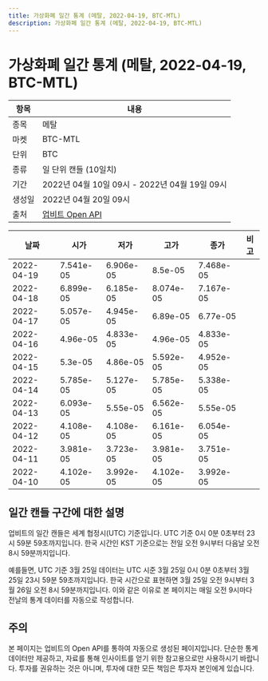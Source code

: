 ```yaml
---
title: 가상화폐 일간 통계 (메탈, 2022-04-19, BTC-MTL)
description: 가상화폐 일간 통계 (메탈, 2022-04-19, BTC-MTL)
---
```



가상화폐 일간 통계 (메탈, 2022-04-19, BTC-MTL)
===

|항목|내용|
|--|--|
|종목|메탈|
|마켓|BTC-MTL|
|단위|BTC|
|종류|일 단위 캔들 (10일치)|
|기간|2022년 04월 10일 09시 - 2022년 04월 19일 09시|
|생성일|2022년 04월 20일 09시|
|출처|[업비트 Open API](https://docs.upbit.com)|


|날짜|시가|저가|고가|종가|비고|
|--|--|--|--|--|--|
|2022-04-19|7.541e-05|6.906e-05|8.5e-05|7.468e-05|    |
|2022-04-18|6.899e-05|6.185e-05|8.074e-05|7.167e-05|    |
|2022-04-17|5.057e-05|4.945e-05|6.89e-05|6.77e-05|    |
|2022-04-16|4.96e-05|4.833e-05|4.96e-05|4.833e-05|    |
|2022-04-15|5.3e-05|4.86e-05|5.592e-05|4.952e-05|    |
|2022-04-14|5.785e-05|5.127e-05|5.785e-05|5.338e-05|    |
|2022-04-13|6.093e-05|5.55e-05|6.562e-05|5.55e-05|    |
|2022-04-12|4.108e-05|4.108e-05|6.161e-05|6.054e-05|    |
|2022-04-11|3.981e-05|3.723e-05|3.981e-05|3.751e-05|    |
|2022-04-10|4.102e-05|3.992e-05|4.102e-05|3.992e-05|    |


일간 캔들 구간에 대한 설명
---


업비트의 일간 캔들은 세계 협정시(UTC) 기준입니다. 
UTC 기준 0시 0분 0초부터 23시 59분 59초까지입니다. 
한국 시간인 KST 기준으로는 전일 오전 9시부터 다음날 오전 8시 59분까지입니다. 


예를들면, UTC 기준 3월 25일 데이터는 UTC 시준 3월 25일 0시 0분 0초부터 3월 25일 23시 59분 59초까지입니다. 
한국 시간으로 표현하면 3월 25일 오전 9시부터 3월 26일 오전 8시 59분까지입니다. 
이와 같은 이유로 본 페이지는 매일 오전 9시마다 전날의 통계 데이터를 자동으로 작성합니다. 


주의
---


본 페이지는 업비트의 Open API를 통하여 자동으로 생성된 페이지입니다. 
단순한 통계 데이터만 제공하고, 자료를 통해 인사이트를 얻기 위한 참고용으로만 사용하시기 바랍니다. 
투자를 권유하는 것은 아니며, 투자에 대한 모든 책임은 투자자 본인에게 있습니다. 
